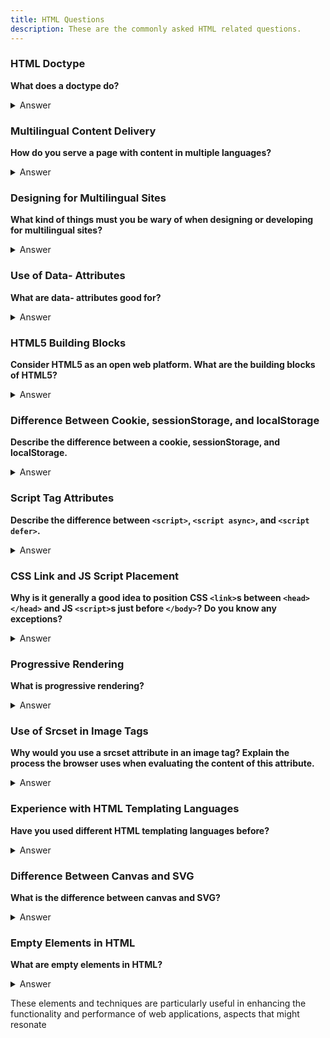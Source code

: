 ```yaml
---
title: HTML Questions
description: These are the commonly asked HTML related questions.
---
```


### HTML Doctype

**What does a doctype do?**

<details>
<summary>Answer</summary>
<div style="background-color: rgba(100, 108, 255, 0.16); padding: 10px; margin-bottom: 10px; color: #fff; font-size: 14px; font-weight: 500;">
<p>The doctype declaration is a critical component at the beginning of an HTML document that instructs the web browser about the version of HTML the page is written in. It helps ensure that the browser renders the content correctly. Without a doctype, the browser may render the page in "quirks mode" where it imitates non-standard behavior in older browsers to prevent older web pages from breaking.</p>
</div>
</details>

### Multilingual Content Delivery

**How do you serve a page with content in multiple languages?**

<details>
<summary>Answer</summary>
<div style="background-color: rgba(100, 108, 255, 0.16); padding: 10px; margin-bottom: 10px; color: #fff; font-size: 14px; font-weight: 500;">
<p>To serve a page in multiple languages, you can use the following methods:</p>
<ul>
<li><strong>HTML lang attribute</strong>: Specify the language of the content in your HTML structure using the `lang` attribute.</li>
<li><strong>Content Negotiation</strong>: Configure your server to deliver different versions of a page based on the user's language preferences sent by the browser.</li>
<li><strong>URL Structure</strong>: Use different URLs for different language versions, such as subdirectories (/en/, /de/) or subdomains (en.example.com).</li>
<li><strong>Dynamic Content Loading</strong>: Use JavaScript to dynamically load content based on the user's language preference.</li>
</ul>
</div>
</details>

### Designing for Multilingual Sites

**What kind of things must you be wary of when designing or developing for multilingual sites?**

<details>
<summary>Answer</summary>
<div style="background-color: rgba(100, 108, 255, 0.16); padding: 10px; margin-bottom: 10px; color: #fff; font-size: 14px; font-weight: 500;">
<p>When developing multilingual sites, consider the following:</p>
<ul>
<li><strong>Text Expansion</strong>: Some languages require more space, so design flexible layouts that can accommodate text expansion or contraction.</li>
<li><strong>Character Encoding</strong>: Use UTF-8 encoding to support a wide range of characters from different languages.</li>
<li><strong>Cultural Differences</strong>: Colors, icons, and imagery may have different connotations in different cultures, so choose them carefully.</li>
<li><strong>Right-to-Left (RTL) Support</strong>: Languages like Arabic and Hebrew are read from right to left, so ensure your design and CSS support RTL text directions.</li>
</ul>
</div>
</details>

### Use of Data- Attributes

**What are data- attributes good for?**

<details>
<summary>Answer</summary>
<div style="background-color: rgba(100, 108, 255, 0.16); padding: 10px; margin-bottom: 10px; color: #fff; font-size: 14px; font-weight: 500;">
<p>`data-` attributes are used to store custom data directly inside HTML tags. They are beneficial for:</p>
<ul>
<li><strong>Storing Extra Information</strong>: Useful for keeping data that JavaScript might need to interact with elements without using additional storage.</li>
<li><strong>JavaScript Integration</strong>: Easily access these attributes via JavaScript, enhancing the interactivity of web components without affecting the semantics of the HTML structure.</li>
<li><strong>Separation of Concerns</strong>: Keep HTML clean from extra logic or presentation details, maintaining a clear separation of concerns.</li>
</ul>
</div>
</details>

### HTML5 Building Blocks

**Consider HTML5 as an open web platform. What are the building blocks of HTML5?**

<details>
<summary>Answer</summary>
<div style="background-color: rgba(100, 108, 255, 0.16); padding: 10px; margin-bottom: 10px; color: #fff; font-size: 14px; font-weight: 500;">
<p>HTML5's building blocks include:</p>
<ul>
<li><strong>Semantic Elements</strong>: More descriptive HTML elements like `<article>`, `<section>`, `<nav>`, `<header>`, and `<footer>` for better document structure.</li>
<li><strong>Forms and Input Types</strong>: Enhanced form controls and new input types for validation and user interface enhancements.</li>
<li><

strong>Audio and Video</strong>: Native support for audio and video without the need for external plugins.</li>
<li><strong>Graphics</strong>: Canvas and SVG for in-browser graphics.</li>
<li><strong>Advanced APIs</strong>: Geolocation, drag-and-drop, local storage, and more for building complex applications.</li>
<li><strong>Accessibility</strong>: Improved support for accessibility standards, making web content more accessible to people with disabilities.</li>
</ul>
</div>
</details>


### Difference Between Cookie, sessionStorage, and localStorage

**Describe the difference between a cookie, sessionStorage, and localStorage.**

<details>
<summary>Answer</summary>
<div style="background-color: rgba(100, 108, 255, 0.16); padding: 10px; margin-bottom: 10px; color: #fff; font-size: 14px; font-weight: 500;">
<p>Here are the key differences between cookies, sessionStorage, and localStorage:</p>
<ul>
<li><strong>Cookies</strong>: Small pieces of data stored on the client's computer by the browser, sent with every request to the server. Useful for server-side reading and setting expiration dates. Typically limited to 4KB.</li>
<li><strong>sessionStorage</strong>: Allows data storage in the browser for the duration of the page session. The data is cleared when the tab or window is closed. Each tab has its own isolated storage.</li>
<li><strong>localStorage</strong>: Similar to sessionStorage but persists even when the browser is closed and reopened. Provides long-term storage (until explicitly cleared) and is shared across all tabs and windows from the same origin.</li>
</ul>
</div>
</details>

### Script Tag Attributes

**Describe the difference between `<script>`, `<script async>`, and `<script defer>`.**

<details>

<summary>Answer</summary>
<div style="background-color: rgba(100, 108, 255, 0.16); padding: 10px; margin-bottom: 10px; color: #fff; font-size: 14px; font-weight: 500;">
<p>These script attributes influence how and when a script is loaded:</p>
<ul>
<li><strong>Normal script</strong>: Downloads and executes immediately, blocking HTML parsing during the process.</li>
<li><strong>script async</strong>: Downloads the script without blocking HTML parsing and executes it as soon as it is downloaded, which can disrupt the parsing process.</li>
<li><strong>script defer>`</strong>: Downloads the script without blocking HTML parsing and executes it only after the document has been fully parsed, preserving the script's execution order as it appears in the document.</li>
</ul>
</div>

</details>

### CSS Link and JS Script Placement

**Why is it generally a good idea to position CSS `<link>`s between `<head></head>` and JS `<script>`s just before `</body>`? Do you know any exceptions?**

<details>
<summary>Answer</summary>
<div style="background-color: rgba(100, 108, 255, 0.16); padding: 10px; margin-bottom: 10px; color: #fff; font-size: 14px; font-weight: 500;">
<p>Placing CSS <code>&lt;link&gt;</code>s in the <code>&lt;head&gt;</code> ensures styles are loaded before the HTML is rendered, preventing unstyled content from appearing. JS <code>&lt;script&gt;</code>s are placed just before <code>&lt;/body&gt;</code> to ensure the HTML is parsed before the scripts run, reducing the perceived load time. Exceptions include:</p>
<ul>
<li><strong>Modern Script Loading</strong>: Using <code>&lt;script async&gt;</code> or <code>&lt;script defer&gt;</code> allows scripts to be placed in the <code>&lt;head&gt;</code> without affecting rendering speed.</li>
<li><strong>Critical JS</strong>: JavaScript that needs to interact with the DOM or modify CSS before the page renders might need to be loaded earlier.</li>
</ul>
</div>
</details>


### Progressive Rendering

**What is progressive rendering?**

<details>
<summary>Answer</summary>
<div style="background-color: rgba(100, 108, 255, 0.16); padding: 10px; margin-bottom: 10px; color: #fff; font-size: 14px; font-weight: 500;">
<p>Progressive rendering is a technique designed to improve the performance of web pages by allowing the browser to render content in stages rather than waiting for all content to download before displaying anything. Techniques include:</p>
<ul>
<li><strong>Lazy Loading</strong>: Images, videos, and other resources are loaded only when they are needed (e.g., when scrolling into view).</li>
<li><strong>Priority Content</strong>: Rendering the most important content first while less critical content loads in the background.</li>
<li><strong>Asynchronous JavaScript</strong>: Scripts are loaded asynchronously to avoid blocking the rendering of critical content.</li>
</ul>
</div>
</details>

### Use of Srcset in Image Tags

**Why would you use a srcset attribute in an image tag? Explain the process the browser uses when evaluating the content of this attribute.**

<details>
<summary>Answer</summary>
<div style="background-color: rgba(100, 108, 255, 0.16); padding: 10px; margin-bottom: 10px; color: #fff; font-size: 14px; font-weight: 500;">
<p>The `srcset` attribute in an image tag allows developers to specify a list of different image files for different display/device conditions (like varying screen sizes and resolutions). This is particularly useful in responsive web design. The browser selects from the list based on the current viewing context and the screen density of the device:</p>
<ul>
<li><strong>Evaluation Process</strong>: The browser looks at the device's screen width, pixel density, and zoom level. It then uses this information to pick the most appropriate image from the `srcset` list, optimizing both the visual quality and the loading speed.</li>
<li><strong>Benefits</strong>: This can lead to faster page load times and less bandwidth usage, as smaller images can be loaded on devices with smaller screens or lower resolution.</li>
</ul>
</div>
</details>

### Experience with HTML Templating Languages

**Have you used different HTML templating languages before?**

<details>
<summary>Answer</summary>
<div style="background-color: rgba(100, 108, 255, 0.16); padding: 10px; margin-bottom: 10px; color: #fff; font-size: 14px; font-weight: 500;">
<p>Yes, I have used several HTML templating languages to streamline the development process and enhance maintainability. For example:</p>
<ul>
<li><strong>Handlebars</strong>: Allows for minimalistic templating where you can use simple placeholders for injecting data into HTML.</li>
<li><strong>Pug (formerly Jade)</strong>: Offers a robust set of features like loops, conditionals, and custom attributes, helping to write HTML code more efficiently.</li>
<li><strong>EJS (Embedded JavaScript)</strong>: Embeds JavaScript directly in the template, making it easy to use familiar programming structures to render complex HTML dynamically.</li>
</ul>
<p>Each of these tools can significantly reduce HTML redundancy and make dynamic content generation cleaner and more manageable.</p>
</div>
</details>

### Difference Between Canvas and SVG

**What is the difference between canvas and SVG?**

<details>
<summary>Answer</summary>
<div style="background-color: rgba(100, 108, 255, 0.16); padding: 10px; margin-bottom: 10px; color: #fff; font-size: 14px; font-weight: 500;">
<p>Canvas and SVG are both used for creating graphics on the web, but they serve different purposes and operate differently:</p>
<ul>
<li><strong>Canvas</strong>: Provides a bitmap canvas which you can draw onto via JavaScript. It's pixel-based, so scaling up can lead to loss of quality. Best used for graphics-intensive applications like games or image editing.</li>
<li><strong>SVG (Scalable Vector Graphics)</strong>: Describes images in XML, which makes them scalable without loss of quality. SVG is preferable for designs that require resizing at various dimensions, like logos or icons.</li>
</ul>
</div>
</details>

### Empty Elements in HTML

**What are empty elements in HTML?**

<details>
<summary>Answer</summary>
<div style="background-color: rgba(100, 108, 255, 0.16); padding: 10px; margin-bottom: 10px; color: #fff; font-size: 14px; font-weight: 500;">
<p>Empty elements in HTML are elements that do not contain any content or children. These elements cannot have closing tags because they inherently do not hold data or nested tags. Common examples include:</p>
<ul>
<li><strong><code>&lt;img&gt;</code></strong>: Used to embed images.</li>
<li><strong><code>&lt;br&gt;</code></strong>: Line break.</li>
<li><strong><code>&lt;hr&gt;</code></strong>: Horizontal rule.</li>
<li><strong><code>&lt;input&gt;</code></strong>: Form input.</li>
<li><strong><code>&lt;link&gt;</code></strong>: Links CSS files.</li>
<li><strong><code>&lt;meta&gt;</code></strong>: Metadata.</li>
</ul>
<p>These tags are essential for HTML structure and presentation, providing specific functionality to the webpage layout and formatting.</p>
</div>
</details>

These elements and techniques are particularly useful in enhancing the functionality and performance of web applications, aspects that might resonate